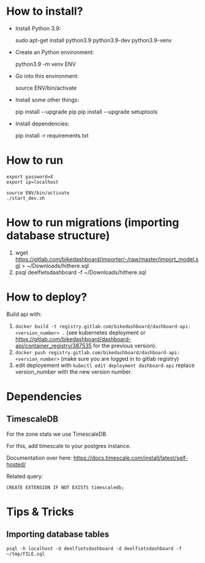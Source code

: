 # How to install?

- Install Python 3.9:

    sudo apt-get install python3.9 python3.9-dev python3.9-venv

- Create an Python environment:

    python3.9 -m venv ENV

- Go into this environment:

    source ENV/bin/activate

- Install some other things:

    pip install --upgrade pip
    pip install --upgrade setuptools

- Install dependencies:

    pip install -r requirements.txt

# How to run

    export password=X
    export ip=localhost

    source ENV/bin/activate
    ./start_dev.sh

# How to run migrations (importing database structure)

1. wget https://gitlab.com/bikedashboard/importer/-/raw/master/import_model.sql > ~/Downloads/hithere.sql
2. psql deelfietsdashboard -f ~/Downloads/hithere.sql

# How to deploy?

Build api with:

1. `docker build -t registry.gitlab.com/bikedashboard/dashboard-api:<version_number> .` (see kubernetes deployment or https://gitlab.com/bikedashboard/dashboard-api/container_registry/387535 for the previous version).
2. `docker push registry.gitlab.com/bikedashboard/dashboard-api:<version_number>` (make sure you are logged in to gitlab registry)
3. edit deployement with `kubectl edit deployment dashboard-api` replace version_number with the new version number.

# Dependencies

## TimescaleDB

For the zone stats we use TimescaleDB.

For this, add timescale to your postgres instance. 

Documentation over here: https://docs.timescale.com/install/latest/self-hosted/

Related query:

    CREATE EXTENSION IF NOT EXISTS timescaledb;

# Tips & Tricks

## Importing database tables

    psql -h localhost -U deelfietsdashboard -d deelfietsdashboard -f ~/tmp/FILE.sql
